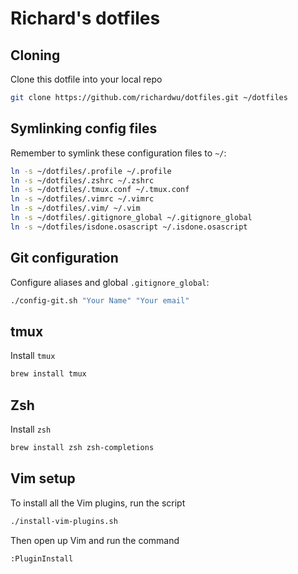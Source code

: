 # Richard's dotfiles

## Cloning

Clone this dotfile into your local repo
```sh
git clone https://github.com/richardwu/dotfiles.git ~/dotfiles
```

## Symlinking config files

Remember to symlink these configuration files to `~/`:
```sh
ln -s ~/dotfiles/.profile ~/.profile
ln -s ~/dotfiles/.zshrc ~/.zshrc
ln -s ~/dotfiles/.tmux.conf ~/.tmux.conf
ln -s ~/dotfiles/.vimrc ~/.vimrc
ln -s ~/dotfiles/.vim/ ~/.vim
ln -s ~/dotfiles/.gitignore_global ~/.gitignore_global
ln -s ~/dotfiles/isdone.osascript ~/.isdone.osascript
```

## Git configuration

Configure aliases and global `.gitignore_global`:
```sh
./config-git.sh "Your Name" "Your email"
```

## tmux

Install `tmux`
```sh
brew install tmux
```

## Zsh

Install `zsh`
```sh
brew install zsh zsh-completions
```

## Vim setup

To install all the Vim plugins, run the script
```sh
./install-vim-plugins.sh
```
Then open up Vim and run the command
```
:PluginInstall
```
